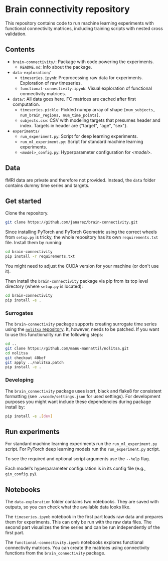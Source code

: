 # Brain connectivity repository

This repository contains code to run machine learning experiments with functional connectivity matrices, including training scripts with nested cross validation.

## Contents

- `brain-connectivity/`: Package with code powering the experiments.
  - `README.md`: Info about the package.
- `data-exploration/`
  - `timeseries.ipynb`: Preprocessing raw data for experiments. Exploration of raw timeseries.
  - `functional-connectivity.ipynb`: Visual exploration of functional connectivity matrices.
- `data/`: All data goes here. FC matrices are cached after first computation.
  - `timeseries.pickle`: Pickled numpy array of shape `[num_subjects, num_brain_regions, num_time_points]`.
  - `subjects.csv`: CSV with modeling targets that presumes header and index. Targets in header are {"target", "age", "sex"}.
- `experiments/`
  - `run_experiment.py`: Script for deep learning experiments.
  - `run_ml_experiment.py`: Script for standard machine learning experiments.
  - *`<model>`*`_config.py`: Hyperparameter configuration for *\<model\>*.


## Data

fMRI data are private and therefore not provided. Instead, the `data` folder contains dummy time series and targets.

## Get started

Clone the repository.

```bash
git clone https://github.com/janarez/brain-connectivity.git
```

Since installing PyTorch and PyTorch Geometric using the correct wheels from `setup.py` is tricky, the whole repository has its own `requirements.txt` file. Install them by running:

```bash
cd brain-connectivity
pip install -r requirements.txt
```

You might need to adjust the CUDA version for your machine (or don't use it).

Then install the `brain-connectivity` package via pip from its top level directory (where `setup.py` is located):

```bash
cd brain-connectivity
pip install -e .
```

### Surrogates

The `brain-connectivity` package supports creating surrogate time series using the [`nolitsa` repository](https://github.com/manu-mannattil/nolitsa). It, however, needs to be patched. If you want to use this functionality run the following steps:

```bash
cd ..
git clone https://github.com/manu-mannattil/nolitsa.git
cd nolitsa
git checkout 40bef
git apply ../nolitsa.patch
pip install -e .
```

### Developing

The `brain_connectivity` package uses isort, black and flake8 for consistent formatting (see `.vscode/settings.json` for used settings). For development purposes you might want include these dependencies during package install by:

```bash
pip install -e .[dev]
```

## Run experiments

For standard machine learning experiments run the `run_ml_experiment.py` script. For PyTorch deep learning models run the `run_experiment.py` script.

To see the required and optional script arguments use the `--help` flag.

Each model's hyperparameter configuration is in its config file (e.g., `gin_config.py`).

## Notebooks

The `data-exploration` folder contains two notebooks. They are saved with outputs, so you can check what the available data looks like.

The `timeseries.ipynb` notebook in the first part loads raw data and prepares them for experiments. This can only be run with the raw data files. The second part visualizes the time series and can be run independently of the first part.

The `functional-connectivity.ipynb` notebooks explores functional connectivity matrices. You can create the matrices using connectivity functions from the `brain_connectivity` package.
